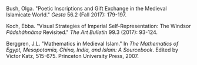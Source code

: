 Bush, Olga. "Poetic Inscriptions and Gift Exchange in the Medieval Islamicate World." _Gesta_ 56.2 (Fall 2017): 179-197.

Koch, Ebba. "Visual Strategies of Imperial Self-Representation: The Windsor _Pādshāhnāma_ Revisited." _The Art Bulletin_ 99.3 (2017): 93-124.

Berggren, J.L. "Mathematics in Medieval Islam." In _The Mathematics of Egypt, Mesopotamia, China, India, and Islam: A Sourcebook_. Edited by Victor Katz, 515-675. Princeton University Press, 2007.
